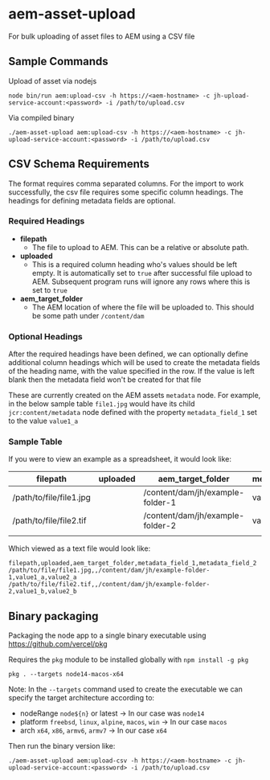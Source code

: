 # aem-asset-upload
For bulk uploading of asset files to AEM using a CSV file

## Sample Commands
Upload of asset via nodejs
```
node bin/run aem:upload-csv -h https://<aem-hostname> -c jh-upload-service-account:<password> -i /path/to/upload.csv
```
Via compiled binary
```
./aem-asset-upload aem:upload-csv -h https://<aem-hostname> -c jh-upload-service-account:<password> -i /path/to/upload.csv
```

## CSV Schema Requirements
The format requires comma separated columns.
For the import to work successfully, the csv file requires some specific column headings. The headings for defining metadata fields are optional.

### Required Headings
- **filepath**
    - The file to upload to AEM. This can be a relative or absolute path.
- **uploaded**
    - This is a required column heading who's values should be left empty. It is automatically set to `true` after successful file upload to AEM. Subsequent program runs will ignore any rows where this is set to `true`
- **aem_target_folder**
    - The AEM location of where the file will be uploaded to. This should be some path under `/content/dam`
    
### Optional Headings
After the required headings have been defined, we can optionally define additional column headings which will be used to create the metadata fields of the heading name, with the value specified in the row. 
If the value is left blank then the metadata field won't be created for that file

These are currently created on the AEM assets `metadata` node.
For example, in the below sample table `file1.jpg` would have its child `jcr:content/metadata` node defined with the property `metadata_field_1` set to the value `value1_a`

### Sample Table
If you were to view an example as a spreadsheet, it would look like:

| filepath                | uploaded | aem_target_folder                | metadata_field_1 | metadata_field_2 |
|-------------------------|----------|----------------------------------|------------------|------------------|
| /path/to/file/file1.jpg |          | /content/dam/jh/example-folder-1 | value1_a         | value2_a         |
| /path/to/file/file2.tif |          | /content/dam/jh/example-folder-2 | value1_b         | value2_b         |
|                         |          |                                  |                  |                  |

Which viewed as a text file would look like:
```
filepath,uploaded,aem_target_folder,metadata_field_1,metadata_field_2
/path/to/file/file1.jpg,,/content/dam/jh/example-folder-1,value1_a,value2_a
/path/to/file/file2.tif,,/content/dam/jh/example-folder-2,value1_b,value2_b
```

## Binary packaging
Packaging the node app to a single binary executable using https://github.com/vercel/pkg

Requires the `pkg` module to be installed globally with `npm install -g pkg`
```
pkg . --targets node14-macos-x64
```
Note: In the `--targets` command used to create the executable we can specify the target architecture according to:
- nodeRange `node${n}` or latest → In our case was `node14`
- platform `freebsd`, `linux`, `alpine`, `macos`, `win` → In our case `macos`
- arch `x64`, `x86`, `armv6`, `armv7` → In our case `x64`

Then run the binary version like:
```
./aem-asset-upload aem:upload-csv -h https://<aem-hostname> -c jh-upload-service-account:<password> -i /path/to/upload.csv
```